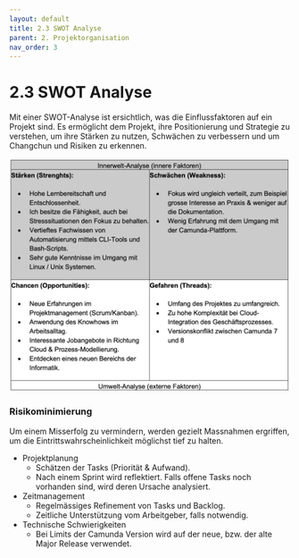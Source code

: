 ```yaml
---
layout: default
title: 2.3 SWOT Analyse
parent: 2. Projektorganisation
nav_order: 3
---
```


# 2.3 SWOT Analyse

Mit einer SWOT-Analyse ist ersichtlich, was die Einflussfaktoren auf ein Projekt sind. Es ermöglicht dem Projekt, ihre Positionierung und Strategie zu verstehen, um ihre Stärken zu nutzen, Schwächen zu verbessern und um Changchun und Risiken zu erkennen.

![2023_SWOT](../../resources/images/2023_SWOT.png)

### Risikominimierung

Um einem Misserfolg zu vermindern, werden gezielt Massnahmen ergriffen, um die
Eintrittswahrscheinlichkeit möglichst tief zu halten.

- Projektplanung
  - Schätzen der Tasks (Priorität & Aufwand).
  - Nach einem Sprint wird reflektiert. Falls offene Tasks noch vorhanden sind, wird deren Ursache analysiert.
- Zeitmanagement
  - Regelmässiges Refinement von Tasks und Backlog.
  - Zeitliche Unterstützung vom Arbeitgeber, falls notwendig.
- Technische Schwierigkeiten
  - Bei Limits der Camunda Version wird auf der neue, bzw. der alte Major Release verwendet.
